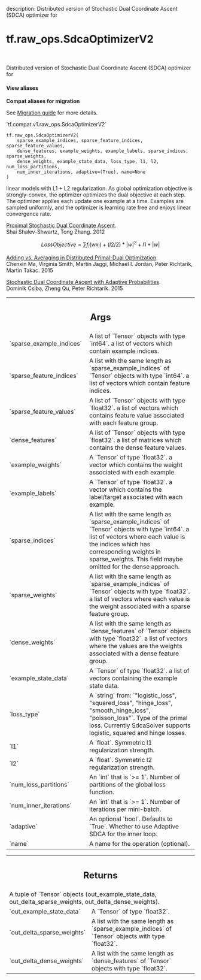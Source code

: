 description: Distributed version of Stochastic Dual Coordinate Ascent (SDCA) optimizer for

<div itemscope itemtype="http://developers.google.com/ReferenceObject">
<meta itemprop="name" content="tf.raw_ops.SdcaOptimizerV2" />
<meta itemprop="path" content="Stable" />
</div>

# tf.raw_ops.SdcaOptimizerV2

<!-- Insert buttons and diff -->

<table class="tfo-notebook-buttons tfo-api nocontent" align="left">

</table>



Distributed version of Stochastic Dual Coordinate Ascent (SDCA) optimizer for

<section class="expandable">
  <h4 class="showalways">View aliases</h4>
  <p>
<b>Compat aliases for migration</b>
<p>See
<a href="https://www.tensorflow.org/guide/migrate">Migration guide</a> for
more details.</p>
<p>`tf.compat.v1.raw_ops.SdcaOptimizerV2`</p>
</p>
</section>

<pre class="devsite-click-to-copy prettyprint lang-py tfo-signature-link">
<code>tf.raw_ops.SdcaOptimizerV2(
    sparse_example_indices, sparse_feature_indices, sparse_feature_values,
    dense_features, example_weights, example_labels, sparse_indices, sparse_weights,
    dense_weights, example_state_data, loss_type, l1, l2, num_loss_partitions,
    num_inner_iterations, adaptive=(True), name=None
)
</code></pre>



<!-- Placeholder for "Used in" -->

linear models with L1 + L2 regularization. As global optimization objective is
strongly-convex, the optimizer optimizes the dual objective at each step. The
optimizer applies each update one example at a time. Examples are sampled
uniformly, and the optimizer is learning rate free and enjoys linear convergence
rate.

[Proximal Stochastic Dual Coordinate Ascent](http://arxiv.org/pdf/1211.2717v1.pdf).<br>
Shai Shalev-Shwartz, Tong Zhang. 2012

$$Loss Objective = \sum f_{i} (wx_{i}) + (l2 / 2) * |w|^2 + l1 * |w|$$

[Adding vs. Averaging in Distributed Primal-Dual Optimization](http://arxiv.org/abs/1502.03508).<br>
Chenxin Ma, Virginia Smith, Martin Jaggi, Michael I. Jordan,
Peter Richtarik, Martin Takac. 2015

[Stochastic Dual Coordinate Ascent with Adaptive Probabilities](https://arxiv.org/abs/1502.08053).<br>
Dominik Csiba, Zheng Qu, Peter Richtarik. 2015

<!-- Tabular view -->
 <table class="responsive fixed orange">
<colgroup><col width="214px"><col></colgroup>
<tr><th colspan="2"><h2 class="add-link">Args</h2></th></tr>

<tr>
<td>
`sparse_example_indices`
</td>
<td>
A list of `Tensor` objects with type `int64`.
a list of vectors which contain example indices.
</td>
</tr><tr>
<td>
`sparse_feature_indices`
</td>
<td>
A list with the same length as `sparse_example_indices` of `Tensor` objects with type `int64`.
a list of vectors which contain feature indices.
</td>
</tr><tr>
<td>
`sparse_feature_values`
</td>
<td>
A list of `Tensor` objects with type `float32`.
a list of vectors which contains feature value
associated with each feature group.
</td>
</tr><tr>
<td>
`dense_features`
</td>
<td>
A list of `Tensor` objects with type `float32`.
a list of matrices which contains the dense feature values.
</td>
</tr><tr>
<td>
`example_weights`
</td>
<td>
A `Tensor` of type `float32`.
a vector which contains the weight associated with each
example.
</td>
</tr><tr>
<td>
`example_labels`
</td>
<td>
A `Tensor` of type `float32`.
a vector which contains the label/target associated with each
example.
</td>
</tr><tr>
<td>
`sparse_indices`
</td>
<td>
A list with the same length as `sparse_example_indices` of `Tensor` objects with type `int64`.
a list of vectors where each value is the indices which has
corresponding weights in sparse_weights. This field maybe omitted for the
dense approach.
</td>
</tr><tr>
<td>
`sparse_weights`
</td>
<td>
A list with the same length as `sparse_example_indices` of `Tensor` objects with type `float32`.
a list of vectors where each value is the weight associated with
a sparse feature group.
</td>
</tr><tr>
<td>
`dense_weights`
</td>
<td>
A list with the same length as `dense_features` of `Tensor` objects with type `float32`.
a list of vectors where the values are the weights associated
with a dense feature group.
</td>
</tr><tr>
<td>
`example_state_data`
</td>
<td>
A `Tensor` of type `float32`.
a list of vectors containing the example state data.
</td>
</tr><tr>
<td>
`loss_type`
</td>
<td>
A `string` from: `"logistic_loss", "squared_loss", "hinge_loss", "smooth_hinge_loss", "poisson_loss"`.
Type of the primal loss. Currently SdcaSolver supports logistic,
squared and hinge losses.
</td>
</tr><tr>
<td>
`l1`
</td>
<td>
A `float`. Symmetric l1 regularization strength.
</td>
</tr><tr>
<td>
`l2`
</td>
<td>
A `float`. Symmetric l2 regularization strength.
</td>
</tr><tr>
<td>
`num_loss_partitions`
</td>
<td>
An `int` that is `>= 1`.
Number of partitions of the global loss function.
</td>
</tr><tr>
<td>
`num_inner_iterations`
</td>
<td>
An `int` that is `>= 1`.
Number of iterations per mini-batch.
</td>
</tr><tr>
<td>
`adaptive`
</td>
<td>
An optional `bool`. Defaults to `True`.
Whether to use Adaptive SDCA for the inner loop.
</td>
</tr><tr>
<td>
`name`
</td>
<td>
A name for the operation (optional).
</td>
</tr>
</table>



<!-- Tabular view -->
 <table class="responsive fixed orange">
<colgroup><col width="214px"><col></colgroup>
<tr><th colspan="2"><h2 class="add-link">Returns</h2></th></tr>
<tr class="alt">
<td colspan="2">
A tuple of `Tensor` objects (out_example_state_data, out_delta_sparse_weights, out_delta_dense_weights).
</td>
</tr>
<tr>
<td>
`out_example_state_data`
</td>
<td>
A `Tensor` of type `float32`.
</td>
</tr><tr>
<td>
`out_delta_sparse_weights`
</td>
<td>
A list with the same length as `sparse_example_indices` of `Tensor` objects with type `float32`.
</td>
</tr><tr>
<td>
`out_delta_dense_weights`
</td>
<td>
A list with the same length as `dense_features` of `Tensor` objects with type `float32`.
</td>
</tr>
</table>

